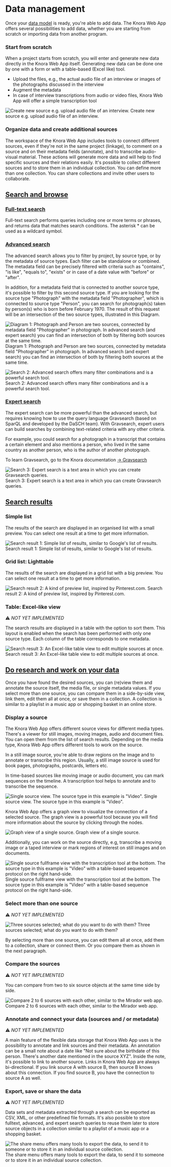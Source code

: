 # Data management

Once your [data model](./project.md#data-model) is ready, you're able to add data. The Knora Web App offers several possibilities to add data, whether you are starting from scratch or importing data from another program.

### Start from scratch

When a project starts from scratch, you will enter and generate new data directly in the Knora Web App itself. Generating new data can be done one by one with a form or with a table-based (Excel like) tool.

- Upload the files, e.g., the actual audio file of an interview or images of the photographs discussed in the interview
- Augment the metadata
- In case of interview transcriptions from audio or video files, Knora Web App will offer a simple transcription tool

![Create new source e.g. upload audio file of an interview.](../assets/images/knora-app/mock-source-new-edit.png)
Create new source e.g. upload audio file of an interview.

### Organize data and create additional sources

The workspace of the Knora Web App includes tools to connect different sources, even if they're not in the same project (linkage), to comment on a source and on their metadata fields (annotate), and to transcribe audio-visual material. These actions will generate more data and will help to find specific sources and their relations easily.
It's possible to collect different sources and to store them in an individual collection. You can define more than one collection. You can share collections and invite other users to collaborate.

## [Search and browse](#search-and-browse)


### [Full-text search](#full-text-search)

Full-text search performs queries including one or more terms or phrases, and returns data that matches search conditions. The asterisk * can be used as a wildcard symbol.

<!-- ![Search 1: Simple full-text search with a selection to filter by project.](/assets/images/search-fulltext.png) -->

### [Advanced search](#advanced-search)

The advanced search allows you to filter by project, by source type, or by the metadata of source types. Each filter can be standalone or combined. The metadata field can be precisely filtered with criteria such as "contains", "is like", "equals to", "exists" or in case of a date value with "before" or "after".

In addition, for a metadata field that is connected to another source type, it's possible to filter by this second source type. If you are looking for the source type "Photograph" with the metadata field "Photographer", which is connected to source type "Person", you can search for photograph(s) taken by person(s) who is born before February 1970. The result of this request will be an intersection of the two source types, illustrated in this Diagram.

![Diagram 1: Photograph and Person are two sources, connected by metadata field "Photographer" in photograph. In advanced search (and expert search) you can find an intersection of both by filtering both sources at the same time.](../assets/images/knora-app/search-advanced-diagram.png)
Diagram 1: Photograph and Person are two sources, connected by metadata field "Photographer" in photograph. In advanced search (and expert search) you can find an intersection of both by filtering both sources at the same time.

![Search 2: Advanced search offers many filter combinations and is a powerful search tool.](../assets/images/knora-app/search-advanced.png)
Search 2: Advanced search offers many filter combinations and is a powerful search tool.

### [Expert search](#expert-search)

The expert search can be more powerful than the advanced search, but requires knowing how to use the query language Gravsearch (based on SparQL and developed by the DaSCH team). With Gravsearch, expert users can build searches by combining text-related criteria with any other criteria.

For example, you could search for a photograph in a transcript that contains a certain element and also mentions a person, who lived in the same country as another person, who is the author of another photograph.

To learn Gravsearch, go to the Knora documentation [&rarr; Gravsearch](https://docs.knora.org/paradox/03-apis/api-v2/query-language.html)

![Search 3: Expert search is a text area in which you can create Gravsearch queries.](../assets/images/knora-app/search-expert-gravsearch.png)
Search 3: Expert search is a text area in which you can create Gravsearch queries.

## [Search results](#search-results)


### Simple list
The results of the search are displayed in an organised list with a small preview. You can select one result at a time to get more information.

![Search result 1: Simple list of results, similar to Google's list of results.](../assets/images/knora-app/search-results-simple-list.png)
Search result 1: Simple list of results, similar to Google's list of results.

### Grid list: Lighttable

The results of the search are displayed in a grid list with a big preview. You can select one result at a time to get more information.

![Search result 2: A kind of preview list, inspired by Pinterest.com.](../assets/images/knora-app/search-results-grid-list.png)
Search result 2: A kind of preview list, inspired by Pinterest.com.

### Table: Excel-like view
&#9888; *NOT YET IMPLEMENTED*

The search results are displayed in a table with the option to sort them. This layout is enabled when the search has been performed with only one source type.
Each column of the table corresponds to one metadata.

![Search result 3: An Excel-like table view to edit multiple sources at once.](../assets/images/knora-app/search-results-table.png)
Search result 3: An Excel-like table view to edit multiple sources at once.

## [Do research and work on your data](#work-with-data)

Once you have found the desired sources, you can (re)view them and annotate the source itself, the media file, or single metadata values. If you select more than one source, you can compare them in a side-by-side view, link them, edit them all at once, or save them in a collection. A collection is similar to a playlist in a music app or shopping basket in an online store.

### Display a source

The Knora Web App offers different source views for different media types. There's a viewer for still images, moving images, audio and document files. You can open them from the list of search results. Depending on the media type, Knora Web App offers different tools to work on the source.

In a still image source, you're able to draw regions on the image and to annotate or transcribe this region. Usually, a still image source is used for book pages, photographs, postcards, letters etc.

In time-based sources like moving image or audio document, you can mark sequences on the timeline. A transcription tool helps to annotate and to transcribe the sequence.

![Single source view. The source type in this example is "Video".](../assets/images/knora-app/source-selected-one.png)
Single source view. The source type in this example is "Video".

Knora Web App offers a graph view to visualize the connection of a selected source. The graph view is a powerful tool because you will find more information about the source by clicking through the nodes.

![Graph view of a single source.](../assets/images/knora-app/source-graph-view.png)
Graph view of a single source.

Additionally, you can work on the source directly, e.g, transcribe a moving image or a taped interview or mark regions of interest on still images and on documents.

![Single source fullframe view with the transcription tool at the bottom. The source type in this example is "Video" with a table-based sequence protocol on the right hand-side.](../assets/images/knora-app/source-selected-fullframe.png)
Single source fullframe view with the transcription tool at the bottom. The source type in this example is "Video" with a table-based sequence protocol on the right hand-side.

### Select more than one source
&#9888; *NOT YET IMPLEMENTED*

![Three sources selected; what do you want to do with them?](../assets/images/knora-app/source-selected-three.png)
Three sources selected; what do you want to do with them?

By selecting more than one source, you can edit them all at once, add them to a collection, share or connect them. Or you compare them as shown in the next paragraph.

### Compare the sources
&#9888; *NOT YET IMPLEMENTED*

You can compare from two to six source objects at the same time side by side.

![Compare 2 to 6 sources with each other, similar to the Mirador web app.](../assets/images/knora-app/source-compare-viewer.png)
Compare 2 to 6 sources with each other, similar to the Mirador web app.

### Annotate and connect your data (sources and / or metadata)
&#9888; *NOT YET IMPLEMENTED*

A main feature of the flexible data storage that Knora Web App uses is the possibility to annotate and link sources and their metadata. An annotation can be a small note about a date like "Not sure about the birthdate of this person. There's another date mentioned in the source XYZ". Inside the note, it's possible to link to another source.
Links in Knora Web App are always bi-directional. If you link source A with source B, then source B knows about this connection. If you find source B, you have the connection to source A as well.

### Export, save or share the data
&#9888; *NOT YET IMPLEMENTED*

Data sets and metadata extracted through a search can be exported as CSV, XML, or other predefined file formats.
It's also possible to store fulltext, advanced, and expert search queries to reuse them later to store source objects in a collection similar to a playlist of a music app or a shopping basket.

![The share menu offers many tools to export the data, to send it to someone or to store it in an individual source collection.](../assets/images/knora-app/share-export-menu.png)
The share menu offers many tools to export the data, to send it to someone or to store it in an individual source collection.
